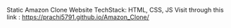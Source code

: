  Static Amazon Clone Website
 TechStack: HTML, CSS, JS
 Visit through this link : https://prachi5791.github.io/Amazon_Clone/
